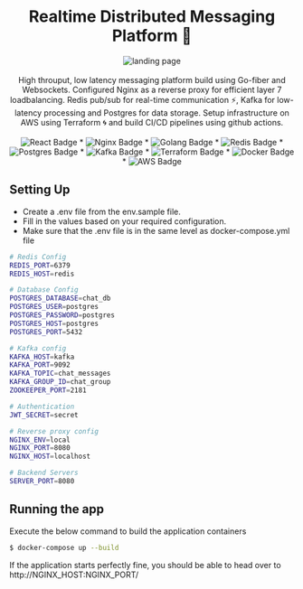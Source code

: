 
<div align="center">
<!--   <a href="https://github.com/JoyalAJohney/Distributed-Chat-Backend/">
    <img src="https://raw.githubusercontent.com/othneildrew/Best-README-Template/master/images/logo.png" alt="Logo" width="80" height="80">
  </a> -->

  <h1 align="center">Realtime Distributed Messaging Platform 🚀</h1>
  <img src="https://raw.githubusercontent.com/JoyalAJohney/Realtime-Distributed-Chat/main/assets/babylon.png" alt="landing page">

  <div align="center">
    <br/>
    High throuput, low latency messaging platform build using Go-fiber and Websockets. Configured Nginx as a reverse proxy for efficient layer 7 loadbalancing. Redis pub/sub for real-time communication ⚡, Kafka for low-latency processing and Postgres for data storage. Setup infrastructure on AWS using Terraform 🌀 and build CI/CD pipelines using github actions.
  </div>

  <br />

  <img src="https://img.shields.io/badge/React-20232A?style=for-the-badge&logo=react&logoColor=61DAFB" alt="React Badge">
  *
  <img src="https://img.shields.io/badge/nginx-%23009639.svg?style=for-the-badge&logo=nginx&logoColor=white" alt="Nginx Badge">
  *
  <img src="https://img.shields.io/badge/Go-00ADD8?style=for-the-badge&logo=go&logoColor=white" alt="Golang Badge">
  *
  <img src="https://img.shields.io/badge/redis-%23DD0031.svg?&style=for-the-badge&logo=redis&logoColor=white" alt="Redis Badge">
  *
  <img src="https://img.shields.io/badge/postgres-%23316192.svg?style=for-the-badge&logo=postgresql&logoColor=white" alt="Postgres Badge">
  *
  <img src="https://img.shields.io/badge/Apache%20Kafka-000?style=for-the-badge&logo=apachekafka" alt="Kafka Badge">
  *
  <img src="https://img.shields.io/badge/terraform-%235835CC.svg?style=for-the-badge&logo=terraform&logoColor=white" alt="Terraform Badge">
  *
  <img src="https://img.shields.io/badge/docker-%230db7ed.svg?style=for-the-badge&logo=docker&logoColor=white" alt="Docker Badge">
  *
  <img src="https://img.shields.io/badge/AWS-%23FF9900.svg?style=for-the-badge&logo=amazon-aws&logoColor=white" alt="AWS Badge">

</div>


  

## Setting Up

* Create a .env file from the env.sample file.
* Fill in the values based on your required configuration.
* Make sure that the .env file is in the same level as docker-compose.yml file
  
```bash
# Redis Config
REDIS_PORT=6379
REDIS_HOST=redis

# Database Config
POSTGRES_DATABASE=chat_db
POSTGRES_USER=postgres
POSTGRES_PASSWORD=postgres
POSTGRES_HOST=postgres
POSTGRES_PORT=5432

# Kafka config
KAFKA_HOST=kafka
KAFKA_PORT=9092
KAFKA_TOPIC=chat_messages
KAFKA_GROUP_ID=chat_group
ZOOKEEPER_PORT=2181

# Authentication
JWT_SECRET=secret

# Reverse proxy config
NGINX_ENV=local
NGINX_PORT=8080
NGINX_HOST=localhost

# Backend Servers
SERVER_PORT=8080
```

## Running the app

Execute the below command to build the application containers
```bash
$ docker-compose up --build
```
If the application starts perfectly fine, you should be able to head over to http://NGINX_HOST:NGINX_PORT/
